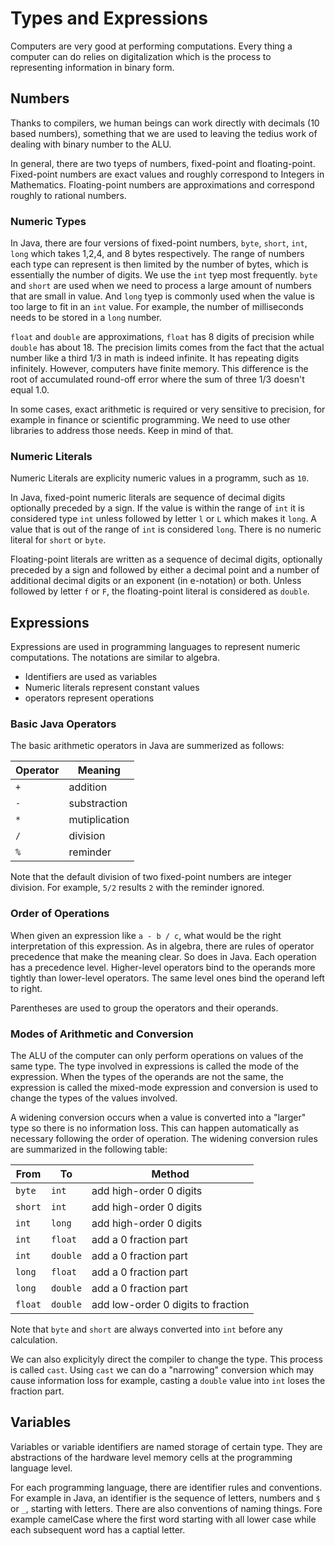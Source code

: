 # Types and Expressions
Computers are very good at performing computations. Every thing a computer can do relies on digitalization which is the process to representing information in binary form.

## Numbers
Thanks to compilers, we human beings can work directly with decimals (10 based numbers), something that we are used to leaving the tedius work of dealing with binary number to the ALU.

In general, there are two tyeps of numbers, fixed-point and floating-point. Fixed-point numbers are exact values and roughly correspond to Integers in Mathematics. Floating-point numbers are approximations and correspond roughly to rational numbers.

### Numeric Types
In Java, there are four versions of fixed-point numbers, `byte`, `short`, `int`, `long` which takes 1,2,4, and 8 bytes respectively. The range of numbers each type can represent is then limited by the number of bytes, which is essentially the number of digits. We use the `int` tyep most frequently. `byte` and `short` are used when we need to process a large amount of numbers that are small in value. And `long` tyep is commonly used when the value is too large to fit in an `int` value. For example, the number of milliseconds needs to be stored in a `long` number.

`float` and `double` are approximations, `float` has 8 digits of precision while `double` has about 18. The precision limits comes from the fact that the actual number like a third 1/3 in math is indeed infinite. It has repeating digits infinitely. However, computers have finite memory. This difference is the root of accumulated round-off error where the sum of three 1/3 doesn't equal 1.0.

In some cases, exact arithmetic is required or very sensitive to precision, for example in finance or scientific programming. We need to use other libraries to address those needs. Keep in mind of that.

### Numeric Literals
Numeric Literals are explicity numeric values in a programm, such as `10`.

In Java, fixed-point numeric literals are sequence of decimal digits optionally preceded by a sign. If the value is within the range of `int` it is considered type `int` unless followed by letter `l` or `L` which makes it `long`. A value that is out of the range of `int` is considered `long`. There is no numeric literal for `short` or `byte`.

Floating-point literals are written as a sequence of decimal digits, optionally preceded by a sign and followed by either a decimal point and a number of additional decimal digits or an exponent (in e-notation) or both. Unless followed by letter `f` or `F`, the floating-point literal is considered as `double`.

## Expressions
Expressions are used in programming languages to represent numeric computations. The notations are similar to algebra.
- Identifiers are used as variables
- Numeric literals represent constant values
- operators represent operations

### Basic Java Operators
The basic arithmetic operators in Java are summerized as follows:

| Operator | Meaning       |
| -------- | -------       |
| `+`      | addition      |
| `-`      | substraction  |
| `*`      | mutiplication |
| `/`      | division      |
| `%`      | reminder      |

Note that the default division of two fixed-point numbers are integer division. For example, `5/2` results `2` with the reminder ignored.

### Order of Operations
When given an expression like `a - b / c`, what would be the right interpretation of this expression. As in algebra, there are rules of operator precedence that make the meaning clear. So does in Java. Each operation has a precedence level. Higher-level operators bind to the operands more tightly than lower-level operators. The same level ones bind the operand left to right.

Parentheses are used to group the operators and their operands.

### Modes of Arithmetic and Conversion
The ALU of the computer can only perform operations on values of the same type. The type involved in expressions is called the mode of the expression. When the types of the operands are not the same, the expression is called the mixed-mode expression and conversion is used to change the types of the values involved.

A widening conversion occurs when a value is converted into a "larger" type so there is no information loss. This can happen automatically as necessary following the order of operation. The widening conversion rules are summarized in the following table:

| From | To       | Method |
| -------- | ------- | ---- |
| `byte`     | `int`    | add high-order 0 digits
| `short`    | `int`    | add high-order 0 digits
| `int`      | `long`   | add high-order 0 digits
| `int`      | `float`  | add a 0 fraction part
| `int`      | `double` | add a 0 fraction part
| `long`     | `float`  | add a 0 fraction part
| `long`     | `double` | add a 0 fraction part
| `float`    | `double` | add low-order 0 digits to fraction

Note that `byte` and `short` are always converted into `int` before any calculation.

We can also explicityly direct the compiler to change the type. This process is called `cast`. Using `cast` we can do a "narrowing" conversion which may cause information loss for example, casting a `double` value into `int` loses the fraction part.

## Variables
Variables or variable identifiers are named storage of certain type. They are abstractions of the hardware level memory cells at the programming language level.

For each programming language, there are identifier rules and conventions. For example in Java, an identifier is the sequence of letters, numbers and `$` or `_`, starting with letters. There are also conventions of naming things. Fore example camelCase where the first word starting with all lower case while each subsequent word has a captial letter.